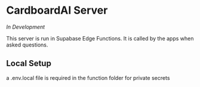 # CardboardAI Server
_In Development_

This server is run in Supabase Edge Functions. It is called by the apps when asked questions.

## Local Setup
a .env.local file is required in the function folder for private secrets
